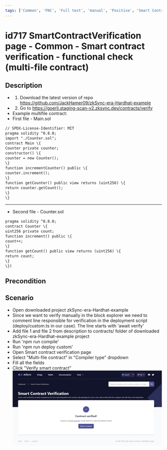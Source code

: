 ```yaml
---
tags: ['Common', 'FNC', 'Full test', 'manual', 'Positive', 'Smart Contract Verification page', 'Smoke test', 'ZKF-2841', 'Active']
---
```


# id717 SmartContractVerification page - Common - Smart contract verification - functional check (multi-file contract)

## Description
  - 1) Download the latest version of repo https://github.com/JackHamer09/zkSync-era-Hardhat-example
  - 2) Go to https://goerli.staging-scan-v2.zksync.dev/contracts/verify
  - Example multifile contract:
  - First file - Main.sol
```
// SPDX-License-Identifier: MIT
pragma solidity ^0.8.0;
import "./Counter.sol";
contract Main \{
Counter private counter;
constructor() \{
counter = new Counter();
\}
function incrementCounter() public \{
counter.increment();
\}
function getCounter() public view returns (uint256) \{
return counter.getCount();
\}
\}
```
_________________________________________________
  - Second file - Counter.sol
``` // SPDX-License-Identifier: MIT
pragma solidity ^0.8.0;
contract Counter \{
uint256 private count;
function increment() public \{
count++;
\}
function getCount() public view returns (uint256) \{
return count;
\}
\}) 
```

## Precondition


## Scenario
- Open downloaded project zkSync-era-Hardhat-example
- Since we want to verify manually in the block explorer we need to comment line responsible for verification in the deployment script (deploy/custom.ts in our case). The line starts with 'await verify'
- Add file 1 and file 2 from description to contracts/ folder of downloaded zkSync-era-Hardhat-example project
- Run 'npm run compile'
- Run 'npm run deploy custom'
- Open Smart contract verification page
- Select "Multi-file contract" in "Compiler type" dropdown
- Fill all the fields
- Click "Verify smart contract"
  ![Screenshot](../../../../static/img/screenshots/common/SmartContractVerification/id717_1.png)
